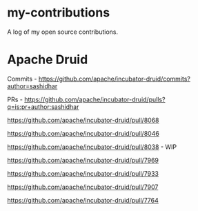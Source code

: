 # my-contributions
A log of my open source contributions.

# Apache Druid
Commits - https://github.com/apache/incubator-druid/commits?author=sashidhar

PRs     - https://github.com/apache/incubator-druid/pulls?q=is:pr+author:sashidhar

https://github.com/apache/incubator-druid/pull/8068

https://github.com/apache/incubator-druid/pull/8046

https://github.com/apache/incubator-druid/pull/8038 - WIP

https://github.com/apache/incubator-druid/pull/7969

https://github.com/apache/incubator-druid/pull/7933

https://github.com/apache/incubator-druid/pull/7907

https://github.com/apache/incubator-druid/pull/7764

